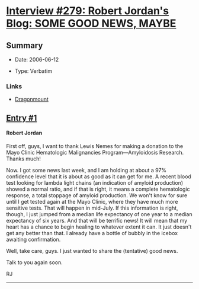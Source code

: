# [Interview #279: Robert Jordan's Blog: SOME GOOD NEWS, MAYBE](https://www.theoryland.com/intvmain.php?i=279)

## Summary

- Date: 2006-06-12

- Type: Verbatim

### Links

- [Dragonmount](http://www.dragonmount.com/forums/blog/4/entry-354-some-good-news-maybe/)


## [Entry #1](https://www.theoryland.com/intvmain.php?i=279#1)

#### Robert Jordan

First off, guys, I want to thank Lewis Nemes for making a donation to the Mayo Clinic Hematologic Malignancies Program—Amyloidosis Research. Thanks much!

Now. I got some news last week, and I am holding at about a 97% confidence level that it is about as good as it can get for me. A recent blood test looking for lambda light chains (an indication of amyloid production) showed a normal ratio, and if that is right, it means a complete hematologic response, a total stoppage of amyloid production. We won't know for sure until I get tested again at the Mayo Clinic, where they have much more sensitive tests. That will happen in mid-July. If this information is right, though, I just jumped from a median life expectancy of one year to a median expectancy of six years. And that will be terrific news! It will mean that my heart has a chance to begin healing to whatever extent it can. It just doesn't get any better than that. I already have a bottle of bubbly in the icebox awaiting confirmation.

Well, take care, guys. I just wanted to share the (tentative) good news.

Talk to you again soon.

RJ


---

